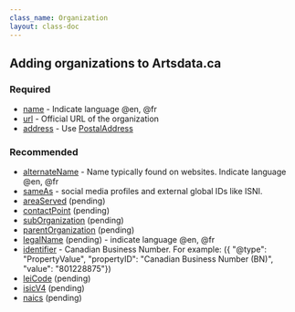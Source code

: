 ```yaml
---
class_name: Organization
layout: class-doc
---
```


## Adding organizations to Artsdata.ca

### Required

* [name](https://schema.org/name) - Indicate language @en, @fr
* [url](https://schema.org/url) - Official URL of the organization
* [address](https://schema.org/address) - Use [PostalAddress](https://schema.org/PostalAddress)

### Recommended

* [alternateName](https://schema.org/alternateName) - Name typically found on websites. Indicate language @en, @fr
* [sameAs](https://schema.org/sameAs) - social media profiles and external global IDs like ISNI.
* [areaServed](https://schema.org/areaServed) (pending)
* [contactPoint](https://schema.org/contactPoint) (pending)
* [subOrganization](https://schema.org/subOrganization) (pending)
* [parentOrganization](https://schema.org/parentOrganization) (pending)
* [legalName](https://schema.org/legalName) (pending) - indicate language @en, @fr
* [identifier](https://schema.org/identifier) - Canadian Business Number. For example: ({ "@type": "PropertyValue", "propertyID": "Canadian Business Number (BN)", "value":  "801228875"})
* [leiCode](https://schema.org/leiCode) (pending)
* [isicV4](https://schema.org/isicV4) (pending)
* [naics](https://schema.org/naics) (pending)
